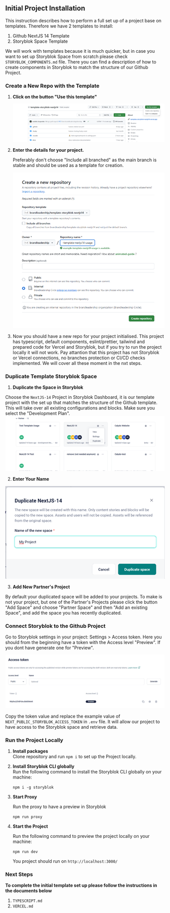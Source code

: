 ## Initial Project Installation

This instruction describes how to perform a full set up of a project base on templates. Therefore we have 2 templates to install:

1. Github NextJS 14 Template
2. Storyblok Space Template

We will work with templates because it is much quicker, but in case you want to set up Storyblok Space from scratch please check `STORYBLOK_COMPONENTS.md` file. There you can find a description of how to create components in Storyblok to match the structure of our Github Project.

### Create a New Repo with the Template

1. **Click on the button "Use this template"**

    ![alt text](../img/create-template.png)

2. **Enter the details for your project.**

    Preferably don't choose "Include all branched" as the main branch is stable and should be used as a template for creation.

    ![alt text](../img/template-details.png)

3. Now you should have a new repo for your project initialised. This project has typescript, default components, eslint/prettier, tailwind and prepared code for Vercel and Storyblok, but if you try to run the project locally it will not work.
   Pay attantion that this project has not Storyblok or Vercel connections, no branches protection or CI/CD checks implemented.
   We will cover all these moment in the nxt steps.

### Duplicate Template Storyblok Space

1. **Duplicate the Space in Storyblok**

Choose the `NextJS-14` Project in Storyblok Dashboard, it is our template project with the set up that matches the structure of the Github template. This will take over all existing configurations and blocks. Make sure you select the "Development Plan".
![alt text](../img/dublicate-project.png)

2. **Enter Your Name**

![alt text](../img/dublicate-project-name.png)

3. **Add New Partner's Project**

By default your duplicated space will be added to your projects. To make is not your project, but one of the Partner's Projects please click the button "Add Space" and choose "Partner Space" and then "Add an existing Space", and add the space you has recently duplicated.

### Connect Storyblok to the Github Project

Go to Storyblok settings in your project: Settings > Access token.
Here you should from the beginning have a token with the Access level "Preview". If you dont have generate one for "Preview".

![alt text](../img/access-token.png)

Copy the token value and replace the example value of `NEXT_PUBLIC_STORYBLOK_ACCESS_TOKEN` in `.env` file.
It will allow our project to have access to the Storyblok space and retrieve data.

### Run the Project Locally

1. **Install packages**  
   Clone repository and run `npm i` to set up the Project locally.

2. **Install Storyblok CLI globally**  
   Run the following command to install the Storyblok CLI globally on your machine:

    `npm i -g storyblok`

3. **Start Proxy**

    Run the proxy to have a preview in Storyblok

    `npm run proxy`

4. **Start the Project**

    Run the following command to preview the project locally on your machine:

    `npm run dev`

    You project should run on `http://localhost:3000/`

### Next Steps

**To complete the initial template set up please follow the instructions in the documents below**

1. `TYPESCRIPT.md`
2. `VERCEL.md`
